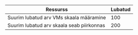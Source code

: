 Ressurss|Lubatud
---|---
Suurim lubatud arv VMs skaala määramine|100
Suurim lubatud arv skaala seab piirkonnas|200
